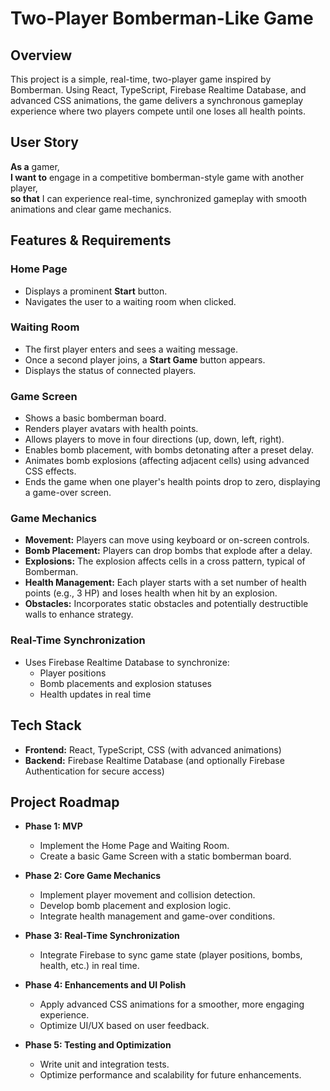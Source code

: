 # Two-Player Bomberman-Like Game

## Overview
This project is a simple, real-time, two-player game inspired by Bomberman. Using React, TypeScript, Firebase Realtime Database, and advanced CSS animations, the game delivers a synchronous gameplay experience where two players compete until one loses all health points.

## User Story
**As a** gamer,  
**I want to** engage in a competitive bomberman-style game with another player,  
**so that** I can experience real-time, synchronized gameplay with smooth animations and clear game mechanics.

## Features & Requirements

### Home Page
- Displays a prominent **Start** button.
- Navigates the user to a waiting room when clicked.

### Waiting Room
- The first player enters and sees a waiting message.
- Once a second player joins, a **Start Game** button appears.
- Displays the status of connected players.

### Game Screen
- Shows a basic bomberman board.
- Renders player avatars with health points.
- Allows players to move in four directions (up, down, left, right).
- Enables bomb placement, with bombs detonating after a preset delay.
- Animates bomb explosions (affecting adjacent cells) using advanced CSS effects.
- Ends the game when one player's health points drop to zero, displaying a game-over screen.

### Game Mechanics
- **Movement:** Players can move using keyboard or on-screen controls.
- **Bomb Placement:** Players can drop bombs that explode after a delay.
- **Explosions:** The explosion affects cells in a cross pattern, typical of Bomberman.
- **Health Management:** Each player starts with a set number of health points (e.g., 3 HP) and loses health when hit by an explosion.
- **Obstacles:** Incorporates static obstacles and potentially destructible walls to enhance strategy.

### Real-Time Synchronization
- Uses Firebase Realtime Database to synchronize:
  - Player positions
  - Bomb placements and explosion statuses
  - Health updates in real time

## Tech Stack
- **Frontend:** React, TypeScript, CSS (with advanced animations)
- **Backend:** Firebase Realtime Database (and optionally Firebase Authentication for secure access)

## Project Roadmap

- **Phase 1: MVP**
  - Implement the Home Page and Waiting Room.
  - Create a basic Game Screen with a static bomberman board.

- **Phase 2: Core Game Mechanics**
  - Implement player movement and collision detection.
  - Develop bomb placement and explosion logic.
  - Integrate health management and game-over conditions.

- **Phase 3: Real-Time Synchronization**
  - Integrate Firebase to sync game state (player positions, bombs, health, etc.) in real time.

- **Phase 4: Enhancements and UI Polish**
  - Apply advanced CSS animations for a smoother, more engaging experience.
  - Optimize UI/UX based on user feedback.

- **Phase 5: Testing and Optimization**
  - Write unit and integration tests.
  - Optimize performance and scalability for future enhancements.
